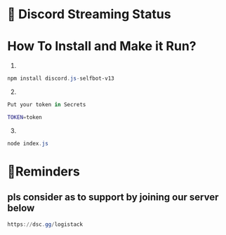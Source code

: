 # 🔰 Discord Streaming Status

# How To Install and Make it Run?

1.
```powershell
npm install discord.js-selfbot-v13
```

2.
```powershell
Put your token in Secrets
```

```bash
TOKEN=token
```

3.
```powershell
node index.js
```

# 🧡Reminders
## pls consider as to support by joining our server below
```powershell
https://dsc.gg/logistack
```